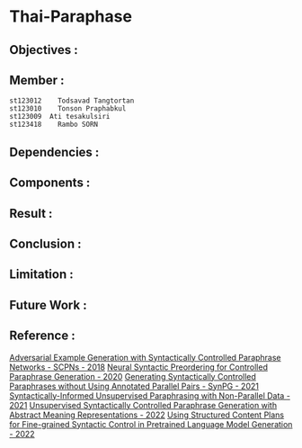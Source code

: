# Thai-Paraphase
 
## Objectives :

## Member :
```
st123012	Todsavad Tangtortan
st123010	Tonson Praphabkul
st123009  Ati tesakulsiri 
st123418    Rambo SORN
```

## Dependencies :

## Components :

## Result :

## Conclusion :

## Limitation :

## Future Work :

## Reference :
[Adversarial Example Generation with Syntactically Controlled Paraphrase Networks - SCPNs - 2018](https://aclanthology.org/N18-1170/)
[Neural Syntactic Preordering for Controlled Paraphrase Generation - 2020](https://aclanthology.org/2020.acl-main.22/)
[Generating Syntactically Controlled Paraphrases without Using Annotated Parallel Pairs - SynPG - 2021](https://aclanthology.org/2021.eacl-main.88/)
[Syntactically-Informed Unsupervised Paraphrasing with Non-Parallel Data - 2021](https://aclanthology.org/2021.emnlp-main.203/)
[Unsupervised Syntactically Controlled Paraphrase Generation with Abstract Meaning Representations - 2022](https://aclanthology.org/2022.findings-emnlp.111/)
[Using Structured Content Plans for Fine-grained Syntactic Control in Pretrained Language Model Generation - 2022](https://aclanthology.org/2022.coling-1.514/)


